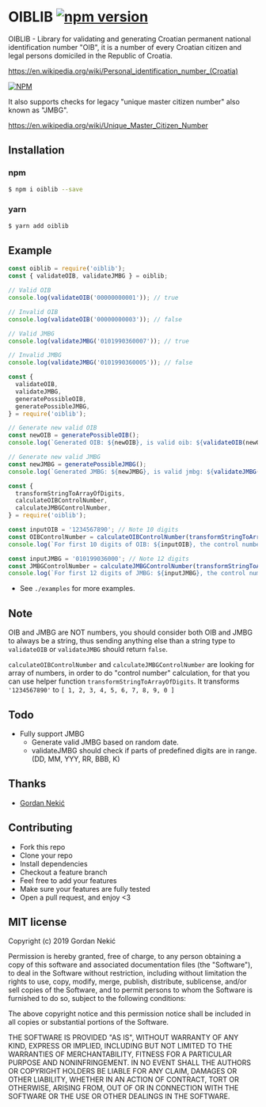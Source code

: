 # OIBLIB [![npm version](https://badge.fury.io/js/oiblib.svg)](https://www.npmjs.com/package/oiblib )

OIBLIB - Library for validating and generating Croatian permanent national identification number \"OIB\", it is a number of every Croatian citizen and legal persons domiciled in the Republic of Croatia.

https://en.wikipedia.org/wiki/Personal_identification_number_(Croatia)

[![NPM](https://nodei.co/npm/oiblib.png?downloads=true&downloadRank=true&stars=true)](https://npmjs.org/oiblib )

It also supports checks for legacy \"unique master citizen number\" also known as \"JMBG\".

https://en.wikipedia.org/wiki/Unique_Master_Citizen_Number

## Installation

### npm
```bash
$ npm i oiblib --save
```

### yarn
```bash
$ yarn add oiblib
```

## Example

````javascript
const oiblib = require('oiblib');
const { validateOIB, validateJMBG } = oiblib;

// Valid OIB
console.log(validateOIB('00000000001')); // true

// Invalid OIB
console.log(validateOIB('00000000003')); // false

// Valid JMBG
console.log(validateJMBG('0101990360007')); // true

// Invalid JMBG
console.log(validateJMBG('0101990360005')); // false

````

````javascript
const {
  validateOIB,
  validateJMBG,
  generatePossibleOIB,
  generatePossibleJMBG,
} = require('oiblib');

// Generate new valid OIB
const newOIB = generatePossibleOIB();
console.log(`Generated OIB: ${newOIB}, is valid oib: ${validateOIB(newOIB)}`);

// Generate new valid JMBG
const newJMBG = generatePossibleJMBG();
console.log(`Generated JMBG: ${newJMBG}, is valid jmbg: ${validateJMBG(newJMBG)}`);

````

````javascript
const {
  transformStringToArrayOfDigits,
  calculateOIBControlNumber,
  calculateJMBGControlNumber,
} = require('oiblib');

const inputOIB = '1234567890'; // Note 10 digits
const OIBControlNumber = calculateOIBControlNumber(transformStringToArrayOfDigits(inputOIB));
console.log(`For first 10 digits of OIB: ${inputOIB}, the control number is: ${OIBControlNumber}`);

const inputJMBG = '010199036000'; // Note 12 digits
const JMBGControlNumber = calculateJMBGControlNumber(transformStringToArrayOfDigits(inputJMBG));
console.log(`For first 12 digits of JMBG: ${inputJMBG}, the control number is: ${JMBGControlNumber}`);

````

- See `./examples` for more examples.

## Note

OIB and JMBG are NOT numbers, you should consider both OIB and JMBG to always be a string, thus sending anything else than a string type to `validateOIB` or `validateJMBG` should return `false`.

`calculateOIBControlNumber` and `calculateJMBGControlNumber` are looking for array of numbers, in order to do \"control number\" calculation, for that you can use helper function `transformStringToArrayOfDigits`. It transforms `'1234567890'` to `[ 1, 2, 3, 4, 5, 6, 7, 8, 9, 0 ]`

## Todo

- Fully support JMBG
  - Generate valid JMBG based on random date.
  - validateJMBG should check if parts of predefined digits are in range. (DD, MM, YYY, RR, BBB, K)

## Thanks

+ [Gordan Nekić](https://github.com/gnekich)

## Contributing
- Fork this repo
- Clone your repo
- Install dependencies
- Checkout a feature branch
- Feel free to add your features
- Make sure your features are fully tested
- Open a pull request, and enjoy <3


## MIT license
Copyright (c) 2019 Gordan Nekić

Permission is hereby granted, free of charge, to any person obtaining a copy
of this software and associated documentation files (the &quot;Software&quot;), to deal
in the Software without restriction, including without limitation the rights
to use, copy, modify, merge, publish, distribute, sublicense, and/or sell
copies of the Software, and to permit persons to whom the Software is
furnished to do so, subject to the following conditions:

The above copyright notice and this permission notice shall be included in
all copies or substantial portions of the Software.

THE SOFTWARE IS PROVIDED &quot;AS IS&quot;, WITHOUT WARRANTY OF ANY KIND, EXPRESS OR
IMPLIED, INCLUDING BUT NOT LIMITED TO THE WARRANTIES OF MERCHANTABILITY,
FITNESS FOR A PARTICULAR PURPOSE AND NONINFRINGEMENT. IN NO EVENT SHALL THE
AUTHORS OR COPYRIGHT HOLDERS BE LIABLE FOR ANY CLAIM, DAMAGES OR OTHER
LIABILITY, WHETHER IN AN ACTION OF CONTRACT, TORT OR OTHERWISE, ARISING FROM,
OUT OF OR IN CONNECTION WITH THE SOFTWARE OR THE USE OR OTHER DEALINGS IN
THE SOFTWARE.
